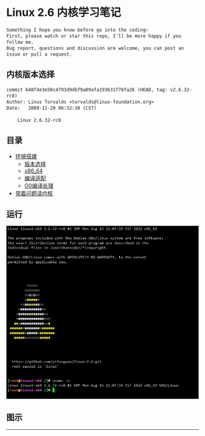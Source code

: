 # Linux 2.6 内核学习笔记

```
Something I hope you know before go into the coding~
First, please watch or star this repo, I'll be more happy if you follow me.
Bug report, questions and discussion are welcome, you can post an issue or pull a request.
```



## 内核版本选择

```
commit 648f4e3e50c4793d9dbf9a09afa193631f76fa26 (HEAD, tag: v2.6.32-rc8)
Author: Linus Torvalds <torvalds@linux-foundation.org>
Date:   2009-11-20 06:32:38 (CST)

    Linux 2.6.32-rc8
```


## 目录

* [环境搭建](docs/环境搭建.md)
    * [版本选择](docs/环境搭建/版本选择.md)
    * [x86_64](docs/环境搭建/x86_64.md)
    * [编译适配](docs/环境搭建/编译适配.md)
    * [O0编译处理](docs/环境搭建/O0编译处理.md)
* [带着问题读内核](docs/带着问题读内核.md)


## 运行

![20220815_233408_49](image/20220815_233408_49.png)





## 图示





---
